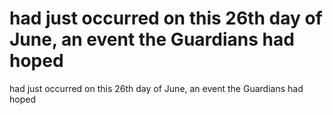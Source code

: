 # had just occurred on this 26th day of June, an event the Guardians had hoped

had just occurred on this 26th day of June, an event the Guardians had hoped
